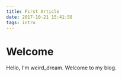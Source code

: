 ```yaml
---
title: First Article
date: 2017-10-21 15:41:58
tags: intro
---
```

# Welcome
Hello, I'm weird_dream. Welcome to my blog.